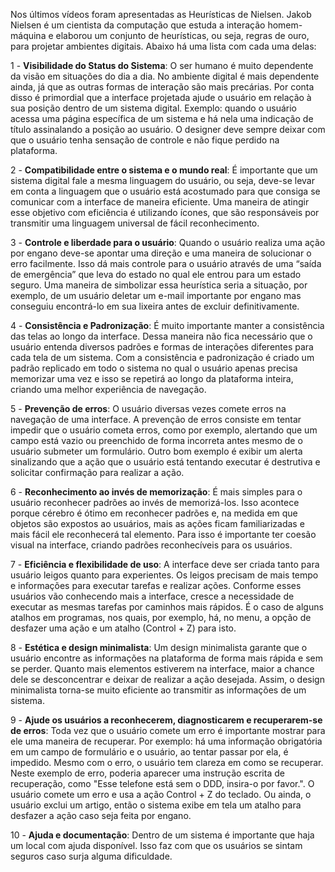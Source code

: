 Nos últimos vídeos foram apresentadas as Heurísticas de Nielsen. Jakob Nielsen é um cientista da computação que estuda a interação homem-máquina e elaborou um conjunto de heurísticas, ou seja, regras de ouro, para projetar ambientes digitais. Abaixo há uma lista com cada uma delas:

1 - **Visibilidade do Status do Sistema**: O ser humano é muito dependente da visão em situações do dia a dia. No ambiente digital é mais dependente ainda, já que as outras formas de interação são mais precárias. Por conta disso é primordial que a interface projetada ajude o usuário em relação à sua posição dentro de um sistema digital. Exemplo: quando o usuário acessa uma página específica de um sistema e há nela uma indicação de título assinalando a posição ao usuário. O designer deve sempre deixar com que o usuário tenha sensação de controle e não fique perdido na plataforma.

2 - **Compatibilidade entre o sistema e o mundo real**: É importante que um sistema digital fale a mesma linguagem do usuário, ou seja, deve-se levar em conta a linguagem que o usuário está acostumado para que consiga se comunicar com a interface de maneira eficiente. Uma maneira de atingir esse objetivo com eficiência é utilizando ícones, que são responsáveis por transmitir uma linguagem universal de fácil reconhecimento.

3 - **Controle e liberdade para o usuário**: Quando o usuário realiza uma ação por engano deve-se apontar uma direção e uma maneira de solucionar o erro facilmente. Isso dá mais controle para o usuário através de uma “saída de emergência” que leva do estado no qual ele entrou para um estado seguro. Uma maneira de simbolizar essa heurística seria a situação, por exemplo, de um usuário deletar um e-mail importante por engano mas conseguiu encontrá-lo em sua lixeira antes de excluir definitivamente.

4 - **Consistência e Padronização**: É muito importante manter a consistência das telas ao longo da interface. Dessa maneira não fica necessário que o usuário entenda diversos padrões e formas de interações diferentes para cada tela de um sistema. Com a consistência e padronização é criado um padrão replicado em todo o sistema no qual o usuário apenas precisa memorizar uma vez e isso se repetirá ao longo da plataforma inteira, criando uma melhor experiência de navegação.

5 - **Prevenção de erros**: O usuário diversas vezes comete erros na navegação de uma interface. A prevenção de erros consiste em tentar impedir que o usuário cometa erros, como por exemplo, alertando que um campo está vazio ou preenchido de forma incorreta antes mesmo de o usuário submeter um formulário. Outro bom exemplo é exibir um alerta sinalizando que a ação que o usuário está tentando executar é destrutiva e solicitar confirmação para realizar a ação.

6 - **Reconhecimento ao invés de memorização**: É mais simples para o usuário reconhecer padrões ao invés de memorizá-los. Isso acontece porque cérebro é ótimo em reconhecer padrões e, na medida em que objetos são expostos ao usuários, mais as ações ficam familiarizadas e mais fácil ele reconhecerá tal elemento. Para isso é importante ter coesão visual na interface, criando padrões reconhecíveis para os usuários.

7 - **Eficiência e flexibilidade de uso**: A interface deve ser criada tanto para usuário leigos quanto para experientes. Os leigos precisam de mais tempo e informações para executar tarefas e realizar ações. Conforme esses usuários vão conhecendo mais a interface, cresce a necessidade de executar as mesmas tarefas por caminhos mais rápidos. É o caso de alguns atalhos em programas, nos quais, por exemplo, há, no menu, a opção de desfazer uma ação e um atalho (Control + Z) para isto.

8 - **Estética e design minimalista**: Um design minimalista garante que o usuário encontre as informações na plataforma de forma mais rápida e sem se perder. Quanto mais elementos estiverem na interface, maior a chance dele se desconcentrar e deixar de realizar a ação desejada. Assim, o design minimalista torna-se muito eficiente ao transmitir as informações de um sistema.

9 - **Ajude os usuários a reconhecerem, diagnosticarem e recuperarem-se de erros**: Toda vez que o usuário comete um erro é importante mostrar para ele uma maneira de recuperar. Por exemplo: há uma informação obrigatória em um campo de formulário e o usuário, ao tentar passar por ela, é impedido. Mesmo com o erro, o usuário tem clareza em como se recuperar. Neste exemplo de erro, poderia aparecer uma instrução escrita de recuperação, como "Esse telefone está sem o DDD, insira-o por favor.". O usuário comete um erro e usa a ação Control + Z do teclado. Ou ainda, o usuário exclui um artigo, então o sistema exibe em tela um atalho para desfazer a ação caso seja feita por engano.

10 - **Ajuda e documentação**: Dentro de um sistema é importante que haja um local com ajuda disponível. Isso faz com que os usuários se sintam seguros caso surja alguma dificuldade.